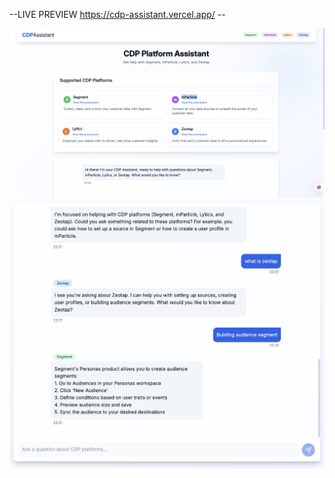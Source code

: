 
--LIVE PREVIEW    https://cdp-assistant.vercel.app/    --

<img src="img1.png" alt="output" >
<img src="img2.png" alt="output">

